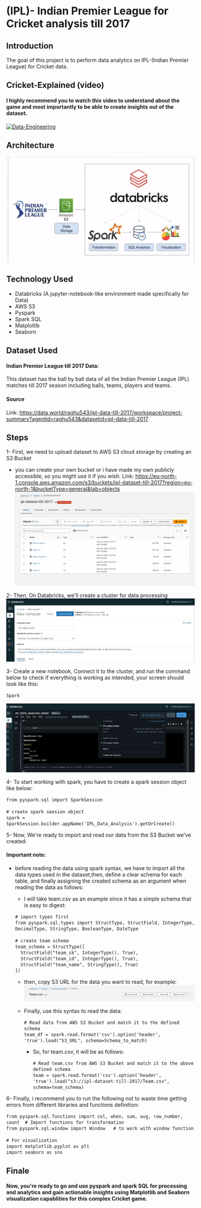 # (IPL)- Indian Premier League for Cricket analysis till 2017

## Introduction

The goal of this project is to perform data analytics on IPL-(Indian Premier League) for Cricket data.

## Cricket-Explained (video)
#### I highly recommend you to watch this video to understand about the game and most importantly to be able to create insights out of the dataset.

[![Data-Engineering](https://img.youtube.com/vi/NZGLHdcw2RM/0.jpg)](https://www.youtube.com/watch?v=NZGLHdcw2RM)

## Architecture 
<img src="Architecture.jpg">

## Technology Used
- Databricks (A jupyter-notebook-like environment made specifically for Data)
- AWS S3
- Pyspark
- Spark SQL
- Matplotlib
- Seaborn

## Dataset Used
#### Indian Premier League till 2017 Data:
This dataset has the ball by ball data of all the Indian Premier League (IPL) matches till 2017 season including balls, teams, players and teams.
#### Source
Link: https://data.world/raghu543/ipl-data-till-2017/workspace/project-summary?agentid=raghu543&datasetid=ipl-data-till-2017

## Steps
1- First, we need to upload dataset to AWS S3 cloud storage by creating an S3 Bucket
- you can create your own bucket or i have made my own publicly accessible, so you might use it if you wish.
  Link: https://eu-north-1.console.aws.amazon.com/s3/buckets/ipl-dataset-till-2017?region=eu-north-1&bucketType=general&tab=objects
  <img src="My S3 Bucket.jpg">
  
2- Then, On Databricks, we'll create a cluster for data processing
  <img src="Cluster.jpg">
  
3- Create a new notebook, Connect it to the cluster, and run the command below to check if everything is working as intended, your screen should look like this:
  ```
  Spark
  ``` 
  <img src="connect_project_with_cluster.jpg">

4- To start working with spark, you have to create a spark session object like below:
```
from pyspark.sql import SparkSession

# create spark seesion object
spark = SparkSession.builder.appName('IPL_Data_Analysis').getOrCreate()
```

5- Now, We're ready to import and read our data from the S3 Bucket we've created:
#### Important note:
- before reading the data using spark syntax, we have to import all the data types used in the dataset,then, define a clear schema for each table, and finally assigning the created schema as an argument when reading the data as follows:
  
  - I will take team.csv as an example since it has a simple schema that is easy to digest:
  ```
  # import types first
  from pyspark.sql.types import StructType, StructField, IntegerType, DecimalType, StringType, BooleanType, DateType

  # create team schema
  team_schema = StructType([
    StructField("team_sk", IntegerType(), True),
    StructField("team_id", IntegerType(), True),
    StructField("team_name", StringType(), True)
  ])
  ```
  
  - then, copy S3 URL for the data you want to read, for example:
    <img src="S3 URL.jpg">
    
  - Finally, use this syntax to read the data:
    ```
    # Read data from AWS S3 Bucket and match it to the defined schema
    team_df = spark.read.format('csv').option('header', 'true').load("S3_URL", schema=Schema_to_match)
    ```
    - So, for team.csv, it will be as follows:
      ```
      # Read team.csv from AWS S3 Bucket and match it to the above defined schema
      team = spark.read.format('csv').option('header', 'true').load("s3://ipl-dataset-till-2017/Team.csv", schema=team_schema)
      ```


6- Finally, i recommend you to run the following not to waste time getting errors from different libraries and functions definition:
```
from pyspark.sql.functions import col, when, sum, avg, row_number, count  # Import functions for transformation 
from pyspark.sql.window import Window   # to work with window function

# For visualization
import matplotlib.pyplot as plt
import seaborn as sns  
```

## Finale
#### Now, you're ready to go and use pyspark and spark SQL for processing and analytics and gain actionable insights using Matplotlib and Seaborn visualization capablities for this complex Cricket game.



